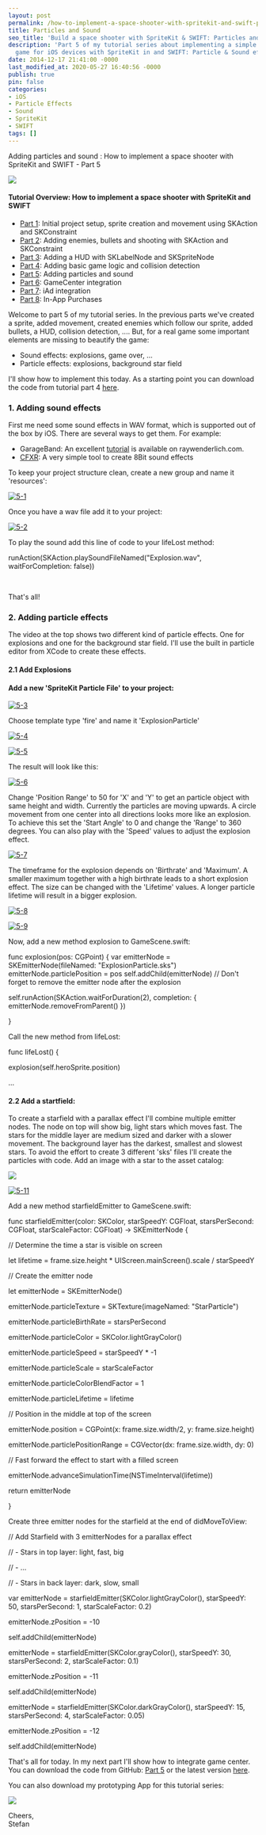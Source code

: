 ```yaml
---
layout: post
permalink: /how-to-implement-a-space-shooter-with-spritekit-and-swift-part-5-particles-and-sound/
title: Particles and Sound
seo_title: 'Build a space shooter with SpriteKit & SWIFT: Particles and Sound'
description: 'Part 5 of my tutorial series about implementing a simple space shooter
  game for iOS devices with SpriteKit in and SWIFT: Particle & Sound effects'
date: 2014-12-17 21:41:00 -0000
last_modified_at: 2020-05-27 16:40:56 -0000
publish: true
pin: false
categories:
- iOS
- Particle Effects
- Sound
- SpriteKit
- SWIFT
tags: []
---
```

Adding particles and sound : How to implement a space shooter with SpriteKit and SWIFT - Part 5

[![](/assets/wp-content/uploads/2014/12/AppStore.png)](https://itunes.apple.com/us/app/yet-another-spaceshooter/id949662362?mt=8)

#### Tutorial Overview: How to implement a space shooter with SpriteKit and SWIFT

  * [Part 1](/how-to-implement-a-space-shooter-with-spritekit-and-swift-part-1): Initial project setup, sprite creation and movement using SKAction and SKConstraint
  * [Part 2](/how-to-implement-a-space-shooter-with-spritekit-and-swift-part-2): Adding enemies, bullets and shooting with SKAction and SKConstraint
  * [Part 3](/how-to-implement-a-space-shooter-with-spritekit-and-swift-part-3-create-a-hud): Adding a HUD with SKLabelNode and SKSpriteNode
  * [Part 4](/how-to-implement-a-space-shooter-with-spritekit-and-swift-part-4-collision-detection): Adding basic game logic and collision detection
  * [Part 5](/how-to-implement-a-space-shooter-with-spritekit-and-swift-part-5-particles-and-sound): Adding particles and sound 
  * [Part 6](/how-to-implement-a-space-shooter-with-spritekit-and-swift-part-6-game-center-integration): GameCenter integration
  * [Part 7](/how-to-implement-a-space-shooter-with-spritekit-and-swift-part-7-iad-integration): iAd integration
  * [Part 8](/how-to-implement-in-app-purchase-for-your-ios-app-in-swift): In-App Purchases



Welcome to part 5 of my tutorial series. In the previous parts we've created a sprite, added movement, created enemies which follow our sprite, added bullets, a HUD, collision detection, ....  But, for a real game some important elements are missing to beautify the game:

  * Sound effects: explosions, game over, ...
  * Particle effects: explosions, background star field 

I'll show how to implement this today. As a starting point you can download the code from tutorial part 4 [here](https://github.com/stfnjstn/MySecondGame/releases/tag/v0.4). 

### 1\. Adding sound effects

First me need some sound effects in WAV format, which is supported out of the box by iOS. There are several ways to get them. For example:

  * GarageBand: An excellent [tutorial](http://www.raywenderlich.com/26341/how-to-make-game-music-with-garage-band) is available on raywenderlich.com.
  * [CFXR](http://thirdcog.eu/apps/cfxr): A very simple tool to create 8Bit sound effects

To keep your project structure clean, create a new group and name it 'resources':

[![5-1](/assets/wp-content/uploads/2014/12/5-1-1.jpg)](/assets/wp-content/uploads/2014/12/5-1-1.jpg)

Once you have a wav file add it to your project:

[![5-2](/assets/wp-content/uploads/2014/12/5-2-1.jpg)](/assets/wp-content/uploads/2014/12/5-2-1.jpg)

To play the sound add this line of code to your lifeLost method:

runAction(SKAction.playSoundFileNamed("Explosion.wav", waitForCompletion: false))

 

That's all!

### 2\. Adding particle effects

The video at the top shows two different kind of particle effects. One for explosions and one for the background star field. I'll use the built in particle editor from XCode to create these effects. 

#### 2.1 Add Explosions

#### Add a new 'SpriteKit Particle File' to your project:

[![5-3](/assets/wp-content/uploads/2014/12/5-3-1.jpg)](/assets/wp-content/uploads/2014/12/5-3-1.jpg)

Choose template type 'fire' and name it 'ExplosionParticle'

[![5-4](/assets/wp-content/uploads/2014/12/5-4.png)](/assets/wp-content/uploads/2014/12/5-4.png)

[![5-5](/assets/wp-content/uploads/2014/12/5-5-1.jpg)](/assets/wp-content/uploads/2014/12/5-5-1.jpg)

The result will look like this:

[![5-6](/assets/wp-content/uploads/2014/12/5-6-1.jpg)](/assets/wp-content/uploads/2014/12/5-6-1.jpg)

Change 'Position Range' to 50 for 'X' and 'Y' to get an particle object with same height and width. Currently the particles are moving upwards. A circle movement from one center into all directions looks more like an explosion. To achieve this set the 'Start Angle' to 0 and change the 'Range' to 360 degrees. You can also play with the 'Speed' values to adjust the explosion effect.

[![5-7](/assets/wp-content/uploads/2014/12/5-7.png)](/assets/wp-content/uploads/2014/12/5-7.png)

The timeframe for the explosion depends on 'Birthrate' and 'Maximum'. A smaller maximum together with a high birthrate leads to a short explosion effect. The size can be changed with the 'Lifetime' values. A longer particle lifetime will result in a bigger explosion.

[![5-8](/assets/wp-content/uploads/2014/12/5-8.png)](/assets/wp-content/uploads/2014/12/5-8.png)

[![5-9](/assets/wp-content/uploads/2014/12/5-9-1.jpg)](/assets/wp-content/uploads/2014/12/5-9-1.jpg)

Now, add a new method explosion to GameScene.swift:

func explosion(pos: CGPoint) { var emitterNode = SKEmitterNode(fileNamed: "ExplosionParticle.sks") emitterNode.particlePosition = pos self.addChild(emitterNode) // Don't forget to remove the emitter node after the explosion

self.runAction(SKAction.waitForDuration(2), completion: { emitterNode.removeFromParent() })

}

Call the new method from lifeLost:

func lifeLost() {

explosion(self.heroSprite.position)

...

#### 2.2 Add a startfield:

To create a starfield with a parallax effect I'll combine multiple emitter nodes. The node on top will show big, light stars which moves fast. The stars for the middle layer are medium sized and darker with a slower movement. The background layer has the darkest, smallest and slowest stars. To avoid the effort to create 3 different 'sks' files I'll create the particles with code. Add an image with a star to the asset catalog: 

[![](/assets/wp-content/uploads/2014/12/Star-1.jpg)](/assets/wp-content/uploads/2014/12/Star-1.jpg)

[![5-11](/assets/wp-content/uploads/2014/12/5-11-1.jpg)](/assets/wp-content/uploads/2014/12/5-11-1.jpg)

Add a new method starfieldEmitter to GameScene.swift:

func starfieldEmitter(color: SKColor, starSpeedY: CGFloat, starsPerSecond: CGFloat, starScaleFactor: CGFloat) -> SKEmitterNode {

// Determine the time a star is visible on screen

let lifetime = frame.size.height * UIScreen.mainScreen().scale / starSpeedY

// Create the emitter node

let emitterNode = SKEmitterNode()

emitterNode.particleTexture = SKTexture(imageNamed: "StarParticle")

emitterNode.particleBirthRate = starsPerSecond

emitterNode.particleColor = SKColor.lightGrayColor()

emitterNode.particleSpeed = starSpeedY * -1

emitterNode.particleScale = starScaleFactor

emitterNode.particleColorBlendFactor = 1

emitterNode.particleLifetime = lifetime

// Position in the middle at top of the screen

emitterNode.position = CGPoint(x: frame.size.width/2, y: frame.size.height)

emitterNode.particlePositionRange = CGVector(dx: frame.size.width, dy: 0)

// Fast forward the effect to start with a filled screen

emitterNode.advanceSimulationTime(NSTimeInterval(lifetime))

return emitterNode

}

Create three emitter nodes for the starfield at the end of didMoveToView:

// Add Starfield with 3 emitterNodes for a parallax effect

// - Stars in top layer: light, fast, big

// - ...

// - Stars in back layer: dark, slow, small

var emitterNode = starfieldEmitter(SKColor.lightGrayColor(), starSpeedY: 50, starsPerSecond: 1, starScaleFactor: 0.2)

emitterNode.zPosition = -10

self.addChild(emitterNode)

emitterNode = starfieldEmitter(SKColor.grayColor(), starSpeedY: 30, starsPerSecond: 2, starScaleFactor: 0.1)

emitterNode.zPosition = -11

self.addChild(emitterNode)

emitterNode = starfieldEmitter(SKColor.darkGrayColor(), starSpeedY: 15, starsPerSecond: 4, starScaleFactor: 0.05)

emitterNode.zPosition = -12

self.addChild(emitterNode)

That's all for today. In my next part I'll show how to integrate game center. You can download the code from GitHub: [Part 5](https://github.com/stfnjstn/MySecondGame/releases/tag/v0.5) or the latest version [here](https://github.com/stfnjstn/MySecondGame/tree/master).

You can also download my prototyping App for this tutorial series:

[![](/assets/wp-content/uploads/2014/12/AppStore.png)](https://itunes.apple.com/us/app/yet-another-spaceshooter/id949662362?mt=8)

Cheers,   
Stefan
